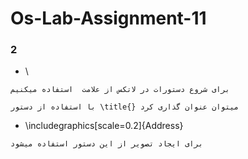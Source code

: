 # Os-Lab-Assignment-11

### 2

- \
```shell
برای شروع دستورات در لاتکس از علامت  استفاده میکنیم 
```

```shell
با استفاده از دستور \title{} میتوان عنوان گذاری کرد
```
- \includegraphics[scale=0.2]{Address}
```shell
برای ایجاد تصویر از این دستور استفاده میشود 
```

